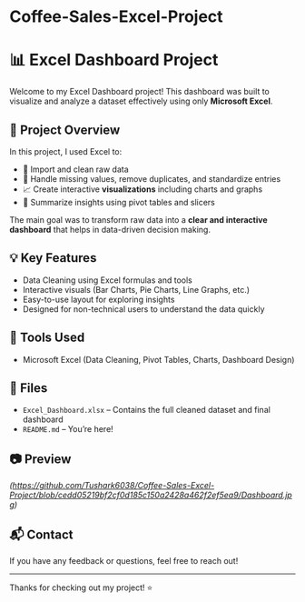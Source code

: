 # Coffee-Sales-Excel-Project
# 📊 Excel Dashboard Project

Welcome to my Excel Dashboard project! This dashboard was built to visualize and analyze a dataset effectively using only **Microsoft Excel**.

## 🚀 Project Overview

In this project, I used Excel to:
- 📂 Import and clean raw data
- 🧹 Handle missing values, remove duplicates, and standardize entries
- 📈 Create interactive **visualizations** including charts and graphs
- 🧮 Summarize insights using pivot tables and slicers

The main goal was to transform raw data into a **clear and interactive dashboard** that helps in data-driven decision making.

## 💡 Key Features
- Data Cleaning using Excel formulas and tools
- Interactive visuals (Bar Charts, Pie Charts, Line Graphs, etc.)
- Easy-to-use layout for exploring insights
- Designed for non-technical users to understand the data quickly

## 📎 Tools Used
- Microsoft Excel (Data Cleaning, Pivot Tables, Charts, Dashboard Design)

## 📁 Files
- `Excel_Dashboard.xlsx` – Contains the full cleaned dataset and final dashboard
- `README.md` – You’re here!

## 📷 Preview
*(https://github.com/Tushark6038/Coffee-Sales-Excel-Project/blob/cedd05219bf2cf0d185c150a2428a462f2ef5ea9/Dashboard.jpg)*

## 📬 Contact
If you have any feedback or questions, feel free to reach out!

---

Thanks for checking out my project! ⭐️
